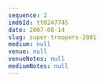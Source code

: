 ```yaml
---
sequence: 2
imdbId: tt0247745
date: 2007-08-14
slug: super-troopers-2001
medium: null
venue: null
venueNotes: null
mediumNotes: null
---
```


